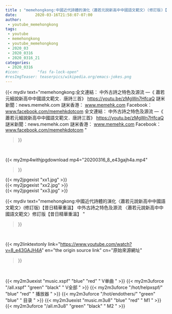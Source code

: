 ```yaml
---
title : "memehongkong:中國近代詩體的演化〈蕭若元說新高中中國語文範文〉(修訂版)【昔日精華重溫】 中外古詩之特色及源流 〈蕭若元說新高中中國語文範文〉修訂版【昔日精華重溫】 "
date:        2020-03-16T21:58:07-07:00
author:
 - youtube_memehongkong
tags:
 - youtube
 - memehongkong
 - youtube_memehongkong
 - 2020_03
 - 2020_0316
 - 2020_0316_21
categories:
 - 2020_0316
#icon:        "fas fa-lock-open"
#resImgTeaser: teaserpics/wikipedia.org/emacs-jokes.png
---
```


{{< mydiv text="memehongkong:全文連結： 中外古詩之特色及源流 —《 蕭若元細說新高中中國語文範文．唐詩三首》 https://youtu.be/zMgWn7HfcaQ  謎米新聞：news.memehk.com 謎米香港： www.memehk.com Facebook：www.facebook.com/memehkdotcom 全文連結： 中外古詩之特色及源流 —《 蕭若元細說新高中中國語文範文．唐詩三首》 https://youtu.be/zMgWn7HfcaQ  謎米新聞：news.memehk.com 謎米香港： www.memehk.com Facebook：www.facebook.com/memehkdotcom "
>}}
<br>


{{< my2mp4withjpgdownload mp4="20200316_8_e43gajh4a.mp4"
>}}

{{< my2jpgexist "xx1.jpg" >}}<br>
{{< my2jpgexist "xx2.jpg" >}}<br>
{{< my2jpgexist "xx3.jpg" >}}<br>



{{< mydiv text="memehongkong:中國近代詩體的演化〈蕭若元說新高中中國語文範文〉(修訂版)【昔日精華重溫】 中外古詩之特色及源流 〈蕭若元說新高中中國語文範文〉修訂版【昔日精華重溫】 "
>}}
<br>

{{< my2linktextonly link="https://www.youtube.com/watch?v=8_e43GAJH4A"
en="the origin source link" cn="原始來源網址"
>}}


<br>

{{< my2m3uexist "music.xspf"        "blue"   "red"    " V单曲 " >}} {{< my2m3uforce "/all.xspf"         "green"  "black"  " V全部 " >}} {{< my2m3uforce "/hot/helpxspf/"    "blue"   "red"    " 播放器 " >}} {{< my2m3uforce "/hot/endothers/"   "green"  "blue"   " 目录 " >}} {{< my2m3uexist "music.m3u8"        "blue"   "red"    " M1 " >}} {{< my2m3uforce "/all.m3u8"         "green"  "black"  " M2 " >}} 
